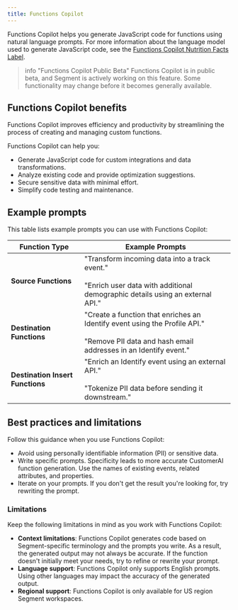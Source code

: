 ```yaml
---
title: Functions Copilot
---
```


Functions Copilot helps you generate JavaScript code for functions using natural language prompts. For more information about the language model used to generate JavaScript code, see the [Functions Copilot Nutrition Facts Label](/docs/connections/functions/functions-copilot-nutrition-facts/).

> info "Functions Copilot Public Beta"
> Functions Copilot is in public beta, and Segment is actively working on this feature. Some functionality may change before it becomes generally available.

## Functions Copilot benefits

Functions Copilot improves efficiency and productivity by streamlining the process of creating and managing custom functions. 

Functions Copilot can help you:

- Generate JavaScript code for custom integrations and data transformations.
- Analyze existing code and provide optimization suggestions.
- Secure sensitive data with minimal effort.
- Simplify code testing and maintenance.

## Example prompts

This table lists example prompts you can use with Functions Copilot:

| Function Type                    | Example Prompts                                                                                                                                    |
| -------------------------------- | -------------------------------------------------------------------------------------------------------------------------------------------------- |
| **Source Functions**             | "Transform incoming data into a track event."<br><br>"Enrich user data with additional demographic details using an external API."                 |
| **Destination Functions**        | "Create a function that enriches an Identify event using the Profile API."<br><br>"Remove PII data and hash email addresses in an Identify event." |
| **Destination Insert Functions** | "Enrich an Identify event using an external API."<br><br>"Tokenize PII data before sending it downstream."                                         |

## Best practices and limitations

Follow this guidance when you use Functions Copilot:

- Avoid using personally identifiable information (PII) or sensitive data.
- Write specific prompts. Specificity leads to more accurate CustomerAI function generation. Use the names of existing events, related attributes, and properties.
- Iterate on your prompts. If you don't get the result you're looking for, try rewriting the prompt.

###  Limitations

Keep the following limitations in mind as you work with Functions Copilot:

- **Context limitations**: Functions Copilot generates code based on Segment-specific terminology and the prompts you write. As a result, the generated output may not always be accurate. If the function doesn't initially meet your needs, try to refine or rewrite your prompt.
- **Language support**: Functions Copilot only supports English prompts. Using other languages may impact the accuracy of the generated output.
- **Regional support**: Functions Copilot is only available for US region Segment workspaces.